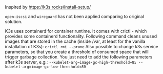 Inspired by https://k3s.rocks/install-setup/

`open-iscsi` and `wireguard` has not been applied comparing to original solution.

K3s uses containerd for container runtime. It comes with crictl - which provides some containerd functionality.
Following command cleans unused images that are stored in the cache (inside /var, at least for the vanilla installation
of K3s):
`crictl rmi --prune`
Also possible to change k3s.service parameters, so that you create a threshold of consumed space that will trigger
garbage collection. You just need to add the following parameters after k3s server, e.g.:
`--kubelet-arg=image-gc-high-threshold=85 --kubelet-arg=image-gc-low-threshold=80`